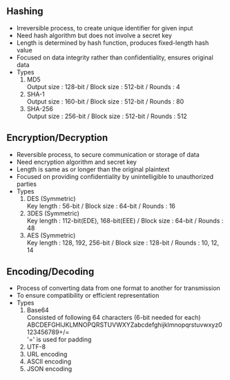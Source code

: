 ## Hashing
* Irreversible process, to create unique identifier for given input
* Need hash algorithm but does not involve a secret key
* Length is determined by hash function, produces fixed-length hash value
* Focused on data integrity rather than confidentiality, ensures original data
* Types
    1. MD5
        <br/>Output size : 128-bit / Block size : 512-bit / Rounds : 4
    2. SHA-1
        <br/>Output size : 160-bit / Block size : 512-bit / Rounds : 80
    3. SHA-256
        <br/>Output size : 256-bit / Block size : 512-bit / Rounds : 512

## Encryption/Decryption
* Reversible process, to secure communication or storage of data
* Need encryption algorithm and secret key
* Length is same as or longer than the original plaintext
* Focused on providing confidentiality by unintelligible to unauthorized parties
* Types
    1. DES (Symmetric)
        <br/>Key length : 56-bit / Block size : 64-bit / Rounds : 16
    2. 3DES (Symmetric)
        <br/>Key length : 112-bit(EDE), 168-bit(EEE) / Block size : 64-bit / Rounds : 48
    3. AES (Symmetric)
        <br/>Key length : 128, 192, 256-bit / Block size : 128-bit / Rounds : 10, 12, 14

## Encoding/Decoding
* Process of converting data from one format to another for transmission
* To ensure compatibility or efficient representation
* Types
    1. Base64
        <br/>Consisted of following 64 characters (6-bit needed for each)
        <br/>ABCDEFGHIJKLMNOPQRSTUVWXYZabcdefghijklmnopqrstuvwxyz0123456789+/=
        <br/>'=' is used for padding
    2. UTF-8
    3. URL encoding
    4. ASCII encoding
    5. JSON encoding